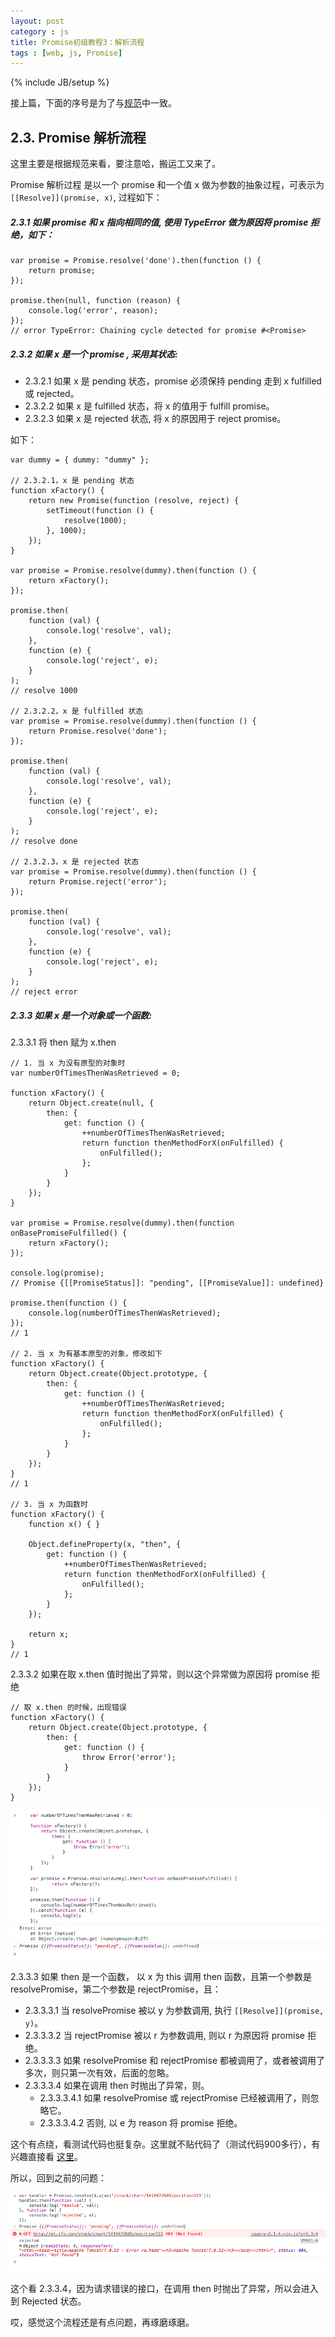 ```yaml
---
layout: post
category : js
title: Promise初级教程3：解析流程
tags : [web, js, Promise]
---
```

{% include JB/setup %}

接上篇，下面的序号是为了与[规范][1]中一致。

## 2.3. Promise 解析流程

这里主要是根据规范来看，要注意哈，搬运工又来了。

Promise 解析过程 是以一个 promise 和一个值 x 做为参数的抽象过程，可表示为 `[[Resolve]](promise, x)`, 过程如下：

##### 2.3.1 如果 promise 和 x 指向相同的值, 使用 TypeError 做为原因将 promise 拒绝，如下：

    var promise = Promise.resolve('done').then(function () {
        return promise;
    });

    promise.then(null, function (reason) {
        console.log('error', reason);
    });
    // error TypeError: Chaining cycle detected for promise #<Promise>

##### 2.3.2 如果 x 是一个 promise , 采用其状态:

* 2.3.2.1 如果 x 是 pending 状态，promise 必须保持 pending 走到 x fulfilled 或 rejected。
* 2.3.2.2 如果 x 是 fulfilled 状态，将 x 的值用于 fulfill promise。
* 2.3.2.3 如果 x 是 rejected 状态, 将 x 的原因用于 reject promise。

如下：

    var dummy = { dummy: "dummy" };
    
    // 2.3.2.1，x 是 pending 状态
    function xFactory() {
        return new Promise(function (resolve, reject) {
            setTimeout(function () {
                resolve(1000);
            }, 1000);
        });
    }

    var promise = Promise.resolve(dummy).then(function () {
        return xFactory();
    });

    promise.then(
        function (val) {
            console.log('resolve', val);
        },
        function (e) {
            console.log('reject', e);
        }
    );
    // resolve 1000

    // 2.3.2.2，x 是 fulfilled 状态
    var promise = Promise.resolve(dummy).then(function () {
        return Promise.resolve('done');
    });

    promise.then(
        function (val) {
            console.log('resolve', val);
        },
        function (e) {
            console.log('reject', e);
        }
    );
    // resolve done

    // 2.3.2.3，x 是 rejected 状态
    var promise = Promise.resolve(dummy).then(function () {
        return Promise.reject('error');
    });

    promise.then(
        function (val) {
            console.log('resolve', val);
        },
        function (e) {
            console.log('reject', e);
        }
    );
    // reject error

##### 2.3.3 如果 x 是一个对象或一个函数:

2.3.3.1 将 then 赋为 x.then
    
    // 1. 当 x 为没有原型的对象时
    var numberOfTimesThenWasRetrieved = 0;

    function xFactory() {
        return Object.create(null, {
            then: {
                get: function () {
                    ++numberOfTimesThenWasRetrieved;
                    return function thenMethodForX(onFulfilled) {
                        onFulfilled();
                    };
                }
            }
        });
    }

    var promise = Promise.resolve(dummy).then(function onBasePromiseFulfilled() {
        return xFactory();
    });

    console.log(promise);
    // Promise {[[PromiseStatus]]: "pending", [[PromiseValue]]: undefined}

    promise.then(function () {
        console.log(numberOfTimesThenWasRetrieved);
    });
    // 1

    // 2. 当 x 为有基本原型的对象，修改如下
    function xFactory() {
        return Object.create(Object.prototype, {
            then: {
                get: function () {
                    ++numberOfTimesThenWasRetrieved;
                    return function thenMethodForX(onFulfilled) {
                        onFulfilled();
                    };
                }
            }
        });
    }
    // 1

    // 3. 当 x 为函数时
    function xFactory() {
        function x() { }

        Object.defineProperty(x, "then", {
            get: function () {
                ++numberOfTimesThenWasRetrieved;
                return function thenMethodForX(onFulfilled) {
                    onFulfilled();
                };
            }
        });

        return x;
    }
    // 1

2.3.3.2 如果在取 x.then 值时抛出了异常，则以这个异常做为原因将 promise 拒绝

    // 取 x.then 的时候，出现错误
    function xFactory() {
        return Object.create(Object.prototype, {
            then: {
                get: function () {
                    throw Error('error');
                }
            }
        });
    }

![promise_catch_1](/images/2016/20160122promise/promise_catch_1.png)
    
2.3.3.3 如果 then 是一个函数， 以 x 为 this 调用 then 函数，且第一个参数是 resolvePromise，第二个参数是 rejectPromise，且：

* 2.3.3.3.1 当 resolvePromise 被以 y 为参数调用, 执行 `[[Resolve]](promise, y)`。
* 2.3.3.3.2 当 rejectPromise 被以 r 为参数调用, 则以 r 为原因将 promise 拒绝。
* 2.3.3.3.3 如果 resolvePromise 和 rejectPromise 都被调用了，或者被调用了多次，则只第一次有效，后面的忽略。
* 2.3.3.3.4 如果在调用 then 时抛出了异常，则。
    * 2.3.3.3.4.1 如果 resolvePromise 或 rejectPromise 已经被调用了，则忽略它。
    * 2.3.3.3.4.2 否则, 以 e 为 reason 将 promise 拒绝。

这个有点绕，看测试代码也挺复杂。这里就不贴代码了（测试代码900多行），有兴趣直接看 [这里][2]。

所以，回到之前的问题：

![resolve_4](/images/2016/20160122promise/promise_resolve_4.png)

这个看 2.3.3.4，因为请求错误的接口，在调用 then 时抛出了异常，所以会进入到 Rejected 状态。

哎，感觉这个流程还是有点问题，再琢磨琢磨。

[1]: https://promisesaplus.com/
[2]: https://github.com/promises-aplus/promises-tests/blob/master/lib/tests/2.3.3.js





